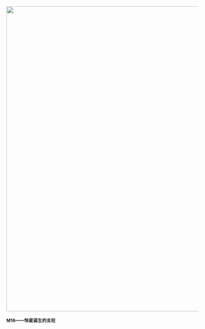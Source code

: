 <img src="https://www.bjp.org.cn/upload/image/2024/10/22/1729568618101065238.jpg" width="800" />  

<small>**M16——恒星诞生的支柱**</small>  